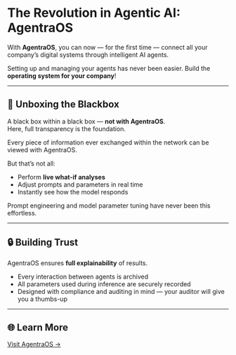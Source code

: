 # The Revolution in Agentic AI: AgentraOS

With **AgentraOS**, you can now — for the first time — connect all your company’s digital systems through intelligent AI agents.

Setting up and managing your agents has never been easier. Build the **operating system for your company**!

---

## 🧠 Unboxing the Blackbox

A black box within a black box — **not with AgentraOS**.  
Here, full transparency is the foundation.

Every piece of information ever exchanged within the network can be viewed with AgentraOS.

But that’s not all:

- Perform **live what-if analyses**
- Adjust prompts and parameters in real time  
- Instantly see how the model responds  

Prompt engineering and model parameter tuning have never been this effortless.

---

## 🔒 Building Trust

AgentraOS ensures **full explainability** of results.

- Every interaction between agents is archived  
- All parameters used during inference are securely recorded  
- Designed with compliance and auditing in mind — your auditor will give you a thumbs-up  

---

## 🌐 Learn More

[Visit AgentraOS →](https://agentraos.com/en#contact)
